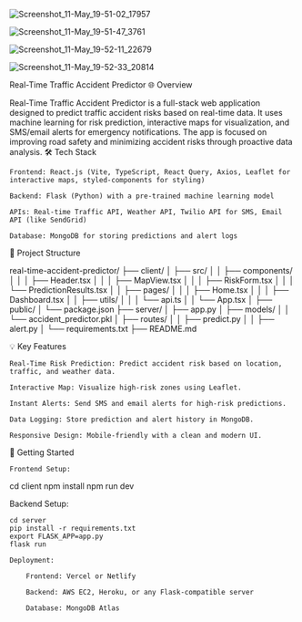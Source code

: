 ![Screenshot_11-May_19-51-02_17957](https://github.com/user-attachments/assets/e8983ddd-5f9c-4409-b84b-d77341945f7c)

![Screenshot_11-May_19-51-47_3761](https://github.com/user-attachments/assets/cc104673-0b72-48e9-aea5-c0a6cddc90b7)

![Screenshot_11-May_19-52-11_22679](https://github.com/user-attachments/assets/2d3021fa-5c73-4178-8a90-1d1872dfb228)

![Screenshot_11-May_19-52-33_20814](https://github.com/user-attachments/assets/007909d3-caa2-44dd-bfe2-4abc14ba7619)

 Real-Time Traffic Accident Predictor
🌐 Overview

Real-Time Traffic Accident Predictor is a full-stack web application designed to predict traffic accident risks based on real-time data. It uses machine learning for risk prediction, interactive maps for visualization, and SMS/email alerts for emergency notifications. The app is focused on improving road safety and minimizing accident risks through proactive data analysis.
🛠️ Tech Stack

    Frontend: React.js (Vite, TypeScript, React Query, Axios, Leaflet for interactive maps, styled-components for styling)

    Backend: Flask (Python) with a pre-trained machine learning model

    APIs: Real-time Traffic API, Weather API, Twilio API for SMS, Email API (like SendGrid)

    Database: MongoDB for storing predictions and alert logs

📁 Project Structure

real-time-accident-predictor/
├── client/
│   ├── src/
│   │   ├── components/
│   │   │   ├── Header.tsx
│   │   │   ├── MapView.tsx
│   │   │   ├── RiskForm.tsx
│   │   │   └── PredictionResults.tsx
│   │   ├── pages/
│   │   │   ├── Home.tsx
│   │   │   ├── Dashboard.tsx
│   │   ├── utils/
│   │   │   └── api.ts
│   │   └── App.tsx
│   ├── public/
│   └── package.json
├── server/
│   ├── app.py
│   ├── models/
│   │   └── accident_predictor.pkl
│   ├── routes/
│   │   ├── predict.py
│   │   ├── alert.py
│   └── requirements.txt
├── README.md

💡 Key Features

    Real-Time Risk Prediction: Predict accident risk based on location, traffic, and weather data.

    Interactive Map: Visualize high-risk zones using Leaflet.

    Instant Alerts: Send SMS and email alerts for high-risk predictions.

    Data Logging: Store prediction and alert history in MongoDB.

    Responsive Design: Mobile-friendly with a clean and modern UI.

🚀 Getting Started

    Frontend Setup:

cd client
npm install
npm run dev

Backend Setup:

    cd server
    pip install -r requirements.txt
    export FLASK_APP=app.py
    flask run

    Deployment:

        Frontend: Vercel or Netlify

        Backend: AWS EC2, Heroku, or any Flask-compatible server

        Database: MongoDB Atlas
